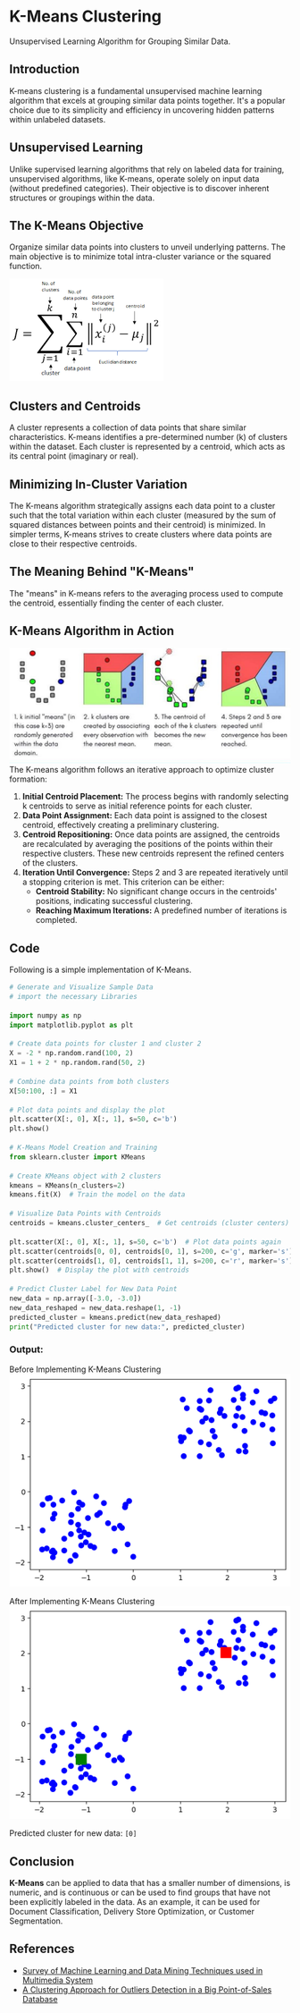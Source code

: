 # K-Means Clustering 
Unsupervised Learning Algorithm for Grouping Similar Data.

## Introduction
K-means clustering is a fundamental unsupervised machine learning algorithm that excels at grouping similar data points together. It's a popular choice due to its simplicity and efficiency in uncovering hidden patterns within unlabeled datasets.

## Unsupervised Learning
Unlike supervised learning algorithms that rely on labeled data for training, unsupervised algorithms, like K-means, operate solely on input data (without predefined categories). Their objective is to discover inherent structures or groupings within the data.

## The K-Means Objective
Organize similar data points into clusters to unveil underlying patterns. The main objective is to minimize total intra-cluster variance or the squared function.

![image](assets/knm.png)
## Clusters and Centroids
A cluster represents a collection of data points that share similar characteristics. K-means identifies a pre-determined number (k) of clusters within the dataset. Each cluster is represented by a centroid, which acts as its central point (imaginary or real).

## Minimizing In-Cluster Variation
The K-means algorithm strategically assigns each data point to a cluster such that the total variation within each cluster (measured by the sum of squared distances between points and their centroid) is minimized. In simpler terms, K-means strives to create clusters where data points are close to their respective centroids.

## The Meaning Behind "K-Means"
The "means" in K-means refers to the averaging process used to compute the centroid, essentially finding the center of each cluster.

## K-Means Algorithm in Action
![image](assets/km_.png)
The K-means algorithm follows an iterative approach to optimize cluster formation:

1.  **Initial Centroid Placement:** The process begins with randomly selecting k centroids to serve as initial reference points for each cluster.
2.  **Data Point Assignment:** Each data point is assigned to the closest centroid, effectively creating a preliminary clustering.
3.  **Centroid Repositioning:** Once data points are assigned, the centroids are recalculated by averaging the positions of the points within their respective clusters. These new centroids represent the refined centers of the clusters.
4.  **Iteration Until Convergence:** Steps 2 and 3 are repeated iteratively until a stopping criterion is met. This criterion can be either:
    -   **Centroid Stability:** No significant change occurs in the centroids' positions, indicating successful clustering.
    -   **Reaching Maximum Iterations:** A predefined number of iterations is completed.

##  Code
Following is a simple implementation of K-Means.
 
```python
# Generate and Visualize Sample Data
# import the necessary Libraries 

import numpy as np
import matplotlib.pyplot as plt

# Create data points for cluster 1 and cluster 2
X = -2 * np.random.rand(100, 2) 
X1 = 1 + 2 * np.random.rand(50, 2)

# Combine data points from both clusters  
X[50:100, :] = X1
  
# Plot data points and display the plot
plt.scatter(X[:, 0], X[:, 1], s=50, c='b')  
plt.show()  

# K-Means Model Creation and Training 
from sklearn.cluster import KMeans

# Create KMeans object with 2 clusters
kmeans = KMeans(n_clusters=2)  
kmeans.fit(X)  # Train the model on the data

# Visualize Data Points with Centroids 
centroids = kmeans.cluster_centers_  # Get centroids (cluster centers)

plt.scatter(X[:, 0], X[:, 1], s=50, c='b')  # Plot data points again
plt.scatter(centroids[0, 0], centroids[0, 1], s=200, c='g', marker='s')  # Plot centroid 1
plt.scatter(centroids[1, 0], centroids[1, 1], s=200, c='r', marker='s')  # Plot centroid 2
plt.show()  # Display the plot with centroids

# Predict Cluster Label for New Data Point 
new_data = np.array([-3.0, -3.0])
new_data_reshaped = new_data.reshape(1, -1)
predicted_cluster = kmeans.predict(new_data_reshaped)
print("Predicted cluster for new data:", predicted_cluster)
```

### Output: 
Before Implementing K-Means Clustering
![Before Implementing K-Means Clustering](assets/km_2.png)
                    
After Implementing K-Means Clustering
![After Implementing K-Means Clustering](assets/km_3.png)
 
Predicted cluster for new data: `[0]`
 
## Conclusion
**K-Means** can be applied to data that has a smaller number of dimensions, is numeric, and is continuous or can be used to find groups that have not been explicitly labeled in the data. As an example, it can be used for Document Classification, Delivery Store Optimization, or Customer Segmentation.

## References 

- [Survey of Machine Learning and Data Mining Techniques used in Multimedia System](https://www.researchgate.net/publication/333457161_Survey_of_Machine_Learning_and_Data_Mining_Techniques_used_in_Multimedia_System?_tp=eyJjb250ZXh0Ijp7ImZpcnN0UGFnZSI6Il9kaXJlY3QiLCJwYWdlIjoiX2RpcmVjdCJ9fQ)
- [A Clustering Approach for Outliers Detection in a Big Point-of-Sales Database](https://www.researchgate.net/publication/339267868_A_Clustering_Approach_for_Outliers_Detection_in_a_Big_Point-of-Sales_Database?_tp=eyJjb250ZXh0Ijp7ImZpcnN0UGFnZSI6Il9kaXJlY3QiLCJwYWdlIjoiX2RpcmVjdCJ9fQ)




 

	

